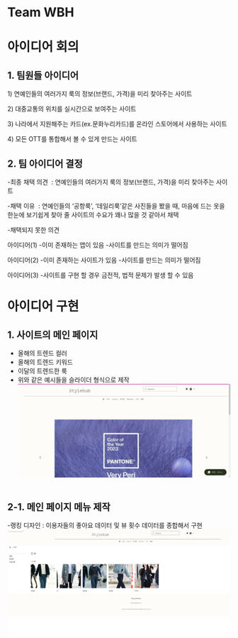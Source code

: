 # Team WBH
# 아이디어 회의

## 1. 팀원들 아이디어 

1) 연예인들의 여러가지 룩의 정보(브랜드, 가격)을 미리 찾아주는 사이트

2) 대중교통의 위치를 실시간으로 보여주는 사이트

3) 나라에서 지원해주는 카드(ex.문화누리카드)를 온라인 스토어에서 사용하는 사이트

4) 모든 OTT를 통합해서 볼 수 있게 만드는 사이트



## 2. 팀 아이디어 결정

-최종 채택 의견 
: 연예인들의 여러가지 룩의 정보(브랜드, 가격)을 미리 찾아주는 사이트

-채택 이유 
: 연예인들의 ‘공항룩’, ‘데일리룩’같은 사진들을 봤을 때, 마음에 드는 옷을 한눈에 보기쉽게 찾아 줄 사이트의 수요가 꽤나 많을 것 같아서 채택

-채택되지 못한 의견


아이디어(1)
-이미 존재하는 앱이 있음
-사이트를 만드는 의미가 떨어짐

아이디어(2)
-이미 존재하는 사이트가 있음
-사이트를 만드는 의미가 떨어짐

아이디어(3)
-사이트를 구현 할 경우 금전적, 법적 문제가 발생 할 수 있음

# 아이디어 구현

## 1. 사이트의 메인 페이지

- 올해의 트렌드 컬러
- 올해의 트렌드 키워드
- 이달의 트렌드한 룩 
- 위와 같은 예시들을 슬라이더 형식으로 제작
<img src="https://github.com/ProgrammingNetwork-PNN/WHB/blob/main/image_01.png"> <br> </br>



## 2-1. 메인 페이지 메뉴 제작

-랭킹 디자인 : 이용자들의 좋아요 데이터 및 뷰 횟수 데이터를 종합해서 구현
<img src="https://github.com/ProgrammingNetwork-PNN/WHB/blob/main/image_08.png"> <br> </br>


